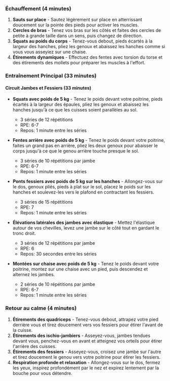 ### Échauffement (4 minutes)

1. **Sauts sur place** - Sautez légèrement sur place en atterrissant doucement sur la pointe des pieds pour activer les muscles.
2. **Cercles de bras** - Tenez vos bras sur les côtés et faites des cercles de petite à grande taille dans un sens, puis changez de direction.
3. **Squats au poids du corps** - Tenez-vous debout, pieds écartés à la largeur des hanches, pliez les genoux et abaissez les hanches comme si vous vous asseyiez sur une chaise.
4. **Étirements dynamiques** - Effectuez des fentes avec torsion du torse et des étirements des mollets pour préparer les muscles à l'effort.

### Entraînement Principal (33 minutes)

#### Circuit Jambes et Fessiers (33 minutes)
- **Squats avec poids de 5 kg** - Tenez le poids devant votre poitrine, pieds écartés à la largeur des épaules, pliez les genoux et abaissez les hanches jusqu'à ce que les cuisses soient parallèles au sol.
  - 3 séries de 12 répétitions
  - RPE: 6-7
  - Repos: 1 minute entre les séries

- **Fentes arrière avec poids de 5 kg** - Tenez le poids devant votre poitrine, faites un grand pas en arrière, pliez les deux genoux pour abaisser le corps jusqu'à ce que le genou arrière touche presque le sol.
  - 3 séries de 10 répétitions par jambe
  - RPE: 6-7
  - Repos: 1 minute entre les séries

- **Ponts fessiers avec poids de 5 kg sur les hanches** - Allongez-vous sur le dos, genoux pliés, pieds à plat sur le sol, placez le poids sur les hanches et soulevez-les vers le plafond en contractant les fessiers.
  - 3 séries de 15 répétitions
  - RPE: 7
  - Repos: 1 minute entre les séries

- **Élévations latérales des jambes avec élastique** - Mettez l'élastique autour de vos chevilles, levez une jambe sur le côté tout en gardant le tronc droit.
  - 3 séries de 12 répétitions par jambe
  - RPE: 6
  - Repos: 30 secondes entre les séries

- **Montées sur chaise avec poids de 5 kg** - Tenez le poids devant votre poitrine, montez sur une chaise avec un pied, puis descendez et alternez les jambes.
  - 2 séries de 10 répétitions par jambe
  - RPE: 6-7
  - Repos: 1 minute entre les séries

### Retour au calme (4 minutes)
1. **Étirements des quadriceps** - Tenez-vous debout, attrapez votre pied derrière vous et tirez doucement vers vos fessiers pour étirer l'avant de la cuisse.
2. **Étirements des ischio-jambiers** - Asseyez-vous, jambes tendues devant vous, penchez-vous en avant et atteignez vos orteils pour étirer l'arrière des cuisses.
3. **Étirements des fessiers** - Asseyez-vous, croisez une jambe sur l'autre et tirez doucement le genou vers votre poitrine pour étirer les fessiers.
4. **Respiration profonde et relaxation** - Allongez-vous sur le dos, fermez les yeux, inspirez profondément par le nez et expirez lentement par la bouche pour vous détendre.